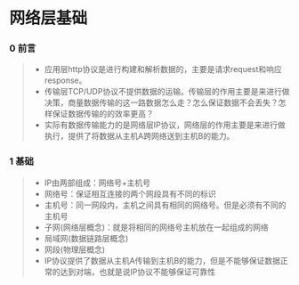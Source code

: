 # 网络层基础
### 0 前言
>- 应用层http协议是进行构建和解析数据的，主要是请求request和响应response。
>- 传输层TCP/UDP协议不提供数据的运输。传输层的作用主要是来进行做决策，商量数据传输的这一路数据怎么走？怎么保证数据不会丢失？怎样保证数据传输的的效率更高？
>- 实际有数据传输能力的是网络层IP协议，网络层的作用主要是来进行做执行，提供了将数据从主机A跨网络送到主机B的能力。
### 1 基础
>- IP由两部组成：网络号+主机号
>- 网络号：保证相互连接的两个网段具有不同的标识
>- 主机号：同一网段内，主机之间具有相同的网络号。但是必须有不同的主机号
>- 子网(网络层概念)：就是将相同的网络号主机放在一起组成的网络
>- 局域网(数据链路层概念)
>- 网段(物理层概念)
>- IP协议提供了数据从主机A传输到主机B的能力，但是不能够保证数据正常的达到对端，也就是说IP协议不能够保证可靠性
